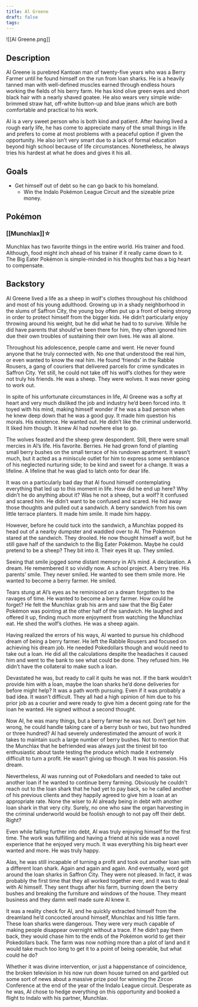 ```yaml
---
title: Al Greene
draft: false
tags:
---
```

![[Al Greene.png]]
## Description
Al Greene is purebred Kantoan man of twenty-five years who was a Berry Farmer until he found himself on the run from loan sharks. He is a heavily tanned man with well-defined muscles earned through endless hours working the fields of his berry farm. He has kind olive green eyes and short black hair with a nearly shaved goatee. He also wears very simple wide-brimmed straw hat, off-white button-up and blue jeans which are both comfortable and practical to his work.

Al is a very sweet person who is both kind and patient. After having lived a rough early life, he has come to appreciate many of the small things in life and prefers to come at most problems with a peaceful option if given the opportunity. He also isn’t very smart due to a lack of formal education beyond high school because of life circumstances. Nonetheless, he always tries his hardest at what he does and gives it his all.

## Goals
- Get himself out of debt so he can go back to his homeland.
	- Win the Indalo Pokémon League Circuit and the sizeable prize money.

## Pokémon

### [[Munchlax]]☆
Munchlax has two favorite things in the entire world. His trainer and food. Although, food might inch ahead of his trainer if it really came down to it. The Big Eater Pokémon is simple-minded in his thoughts but has a big heart to compensate.

## Backstory
Al Greene lived a life as a sheep in wolf's clothes throughout his childhood and most of his young adulthood. Growing up in a shady neighborhood in the slums of Saffron City, the young boy often put up a front of being strong in order to protect himself from the bigger kids. He didn’t particularly enjoy throwing around his weight, but he did what he had to to survive. While he did have parents that should’ve been there for him, they often ignored him due their own troubles of sustaining their own lives. He was all alone.

Throughout his adolescence, people came and went. He never found anyone that he truly connected with. No one that understood the real him, or even wanted to know the real him. He found ‘friends’ in the Rabble Rousers, a gang of couriers that delivered parcels for crime syndicates in Saffron City. Yet still, he could not take off his wolf’s clothes for they were not truly his friends. He was a sheep. They were wolves. It was never going to work out.

In spite of his unfortunate circumstances in life, Al Greene was a softy at heart and very much disliked the job and industry he’d been forced into. It toyed with his mind, making himself wonder if he was a bad person when he knew deep down that he was a good guy. It made him question his morals. His existence. He wanted out. He didn’t like the criminal underworld. It liked him though. It knew Al had nowhere else to go.

The wolves feasted and the sheep grew despondent. Still, there were small mercies in Al’s life. His favorite. Berries. He had grown fond of planting small berry bushes on the small terrace of his rundown apartment. It wasn’t much, but it acted as a miniscule outlet for him to express some semblance of his neglected nurturing side; to be kind and sweet for a change. It was a lifeline. A lifeline that he was glad to latch onto for dear life.

It was on a particularly bad day that Al found himself contemplating everything that led up to this moment in life. How did he end up here? Why didn’t he do anything about it? Was he not a sheep, but a wolf? It confused and scared him. He didn’t want to be confused and scared. He hid away those thoughts and pulled out a sandwich. A berry sandwich from his own little terrace planters. It made him smile. It made him happy.

However, before he could tuck into the sandwich, a Munchlax popped its head out of a nearby dumpster and waddled over to Al. The Pokémon stared at the sandwich. They drooled. He now thought himself a wolf, but he still gave half of the sandwich to the Big Eater Pokémon. Maybe he could pretend to be a sheep? They bit into it. Their eyes lit up. They smiled.

Seeing that smile jogged some distant memory in Al’s mind. A declaration. A dream. He remembered it so vividly now. A school project. A berry tree. His parents’ smile. They never smiled. He wanted to see them smile more. He wanted to become a berry farmer. He smiled.

Tears stung at Al’s eyes as he reminisced on a dream forgotten to the ravages of time. He wanted to become a berry farmer. How could he forget? He felt the Munchlax grab his arm and saw that the Big Eater Pokémon was pointing at the other half of the sandwich. He laughed and offered it up, finding much more enjoyment from watching the Munchlax eat. He shed the wolf’s clothes. He was a sheep again.

Having realized the errors of his ways, Al wanted to pursue his childhood dream of being a berry farmer. He left the Rabble Rousers and focused on achieving his dream job. He needed Pokedollars though and would need to take out a loan. He did all the calculations despite the headaches it caused him and went to the bank to see what could be done. They refused him. He didn’t have the collateral to make such a loan.

Devastated he was, but ready to call it quits he was not. If the bank wouldn’t provide him with a loan, maybe the loan sharks he’d done deliveries for before might help? It was a path worth pursuing. Even if it was probably a bad idea. It wasn’t difficult. They all had a high opinion of him due to his prior job as a courier and were ready to give him a decent going rate for the loan he wanted. He signed without a second thought.

Now Al, he was many things, but a berry farmer he was not. Don’t get him wrong, he could handle taking care of a berry bush or two, but two hundred or three hundred? Al had severely underestimated the amount of work it takes to maintain such a large number of berry bushes. Not to mention that the Munchlax that he befriended was always just the tiniest bit too enthusiastic about taste testing the produce which made it extremely difficult to turn a profit. He wasn’t giving up though. It was his passion. His dream.

Nevertheless, Al was running out of Pokedollars and needed to take out another loan if he wanted to continue berry farming. Obviously he couldn’t reach out to the loan shark that he had yet to pay back, so he called another of his previous clients and they happily agreed to give him a loan at an appropriate rate. None the wiser to Al already being in debt with another loan shark in that very city. Surely, no one who saw the organ harvesting in the criminal underworld would be foolish enough to not pay off their debt. Right?

Even while falling further into debt, Al was truly enjoying himself for the first time. The work was fulfilling and having a friend at his side was a novel experience that he enjoyed very much. It was everything his big heart ever wanted and more. He was truly happy.

Alas, he was still incapable of turning a profit and took out another loan with a different loan shark. Again and again and again. And eventually, word got around the loan sharks in Saffron City. They were not pleased. In fact, it was probably the first time that they all worked together ever, and it was to deal with Al himself. They sent thugs after his farm, burning down the berry bushes and breaking the furniture and windows of the house. They meant business and they damn well made sure Al knew it.

It was a reality check for Al, and he quickly extracted himself from the dreamland he’d concocted around himself, Munchlax and his little farm. These loan sharks were dangerous. They were very much capable of making people disappear overnight without a trace. If he didn’t pay them back, they would chase him to the ends of the Pokémon world to get their Pokedollars back. The farm was now nothing more than a plot of land and it would take much too long to get it to a point of being operable, but what could he do?

Whether it was divine intervention, or just a happenstance of coincidence, the broken television in his now run down house turned on and garbled out some sort of news about a massive prize pool for winning the Zircon Conference at the end of the year of the Indalo League circuit. Desperate as he was, Al chose to hedge everything on this opportunity and booked a flight to Indalo with his partner, Munchlax.